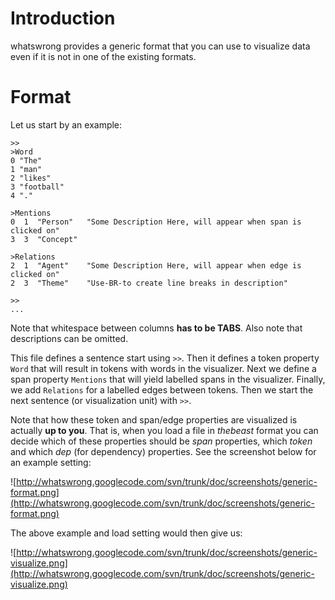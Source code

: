 # Introduction #

whatswrong provides a generic format that you can use to visualize data even if it is not
in one of the existing formats.


# Format #

Let us start by an example:
```
>>
>Word
0 "The"
1 "man"
2 "likes"
3 "football"
4 "."

>Mentions
0  1  "Person"   "Some Description Here, will appear when span is clicked on"
3  3  "Concept"

>Relations
2  1  "Agent"    "Some Description Here, will appear when edge is clicked on"
2  3  "Theme"    "Use-BR-to create line breaks in description"

>>
...
```

Note that whitespace between columns **has to be TABS**. Also note that descriptions can be omitted.

This file defines a sentence start using `>>`. Then it defines a token property `Word` that will result in
tokens with words in the visualizer. Next we define a span property `Mentions` that will yield labelled spans in the visualizer. Finally, we add `Relations` for a labelled edges between tokens. Then we start the next sentence (or visualization unit) with `>>`.

Note that how these token and span/edge properties are visualized is actually **up to you**. That is, when you load a file in _thebeast_ format you can decide which of these properties should be _span_ properties, which _token_ and which _dep_ (for dependency) properties. See the screenshot below for an example setting:

![http://whatswrong.googlecode.com/svn/trunk/doc/screenshots/generic-format.png](http://whatswrong.googlecode.com/svn/trunk/doc/screenshots/generic-format.png)

The above example and load setting would then give us:

![http://whatswrong.googlecode.com/svn/trunk/doc/screenshots/generic-visualize.png](http://whatswrong.googlecode.com/svn/trunk/doc/screenshots/generic-visualize.png)